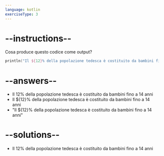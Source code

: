 ```yaml
---
language: kotlin
exerciseType: 3
---
```


# --instructions--

Cosa produce questo codice come output?
```kotlin
println("Il ${12}% della popolazione tedesca è costituito da bambini fino a 14 anni")
```

# --answers--

- Il 12% della popolazione tedesca è costituito da bambini fino a 14 anni
- Il ${12}% della popolazione tedesca è costituito da bambini fino a 14 anni
- "Il ${12}% della popolazione tedesca è costituito da bambini fino a 14 anni"

# --solutions--

- Il 12% della popolazione tedesca è costituito da bambini fino a 14 anni
